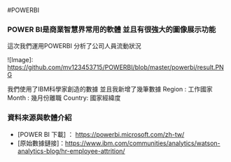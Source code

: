 #POWERBI
### POWER BI是商業智慧界常用的軟體 並且有很強大的圖像展示功能
這次我們運用POWERBI 分析了公司人員流動狀況

![Image]: https://github.com/mv123453715/POWERBI/blob/master/powerbi/result.PNG


我們使用了IBM科學家創造的數據 並且我新增了幾筆數據
Region : 工作國家
Month : 幾月份離職
Country: 國家經緯度



### 資料來源與軟體介紹
+ [POWER BI 下載] ： https://powerbi.microsoft.com/zh-tw/
+ [原始數據鏈接]：https://www.ibm.com/communities/analytics/watson-analytics-blog/hr-employee-attrition/
